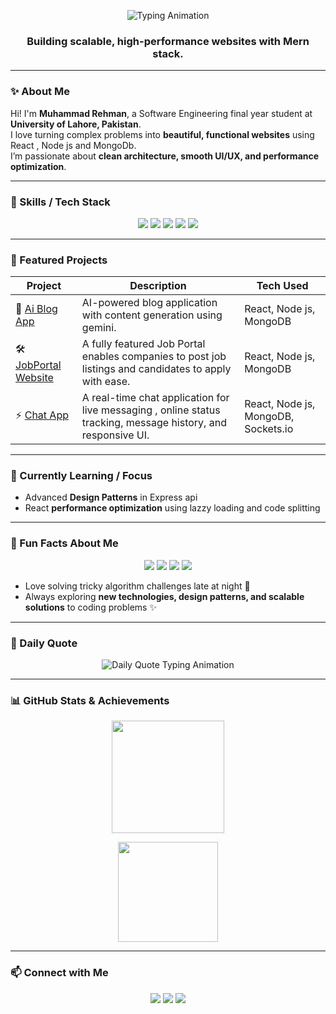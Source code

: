 <p align="center">
  <img src="https://readme-typing-svg.herokuapp.com?font=Fira+Code&size=28&duration=3500&pause=500&color=00F0FF&center=true&vCenter=true&width=700&lines=Hi+%F0%9F%91%8B+I'm+Muhammad+Rehman;Software+Engineering+Student+%F0%9F%92%BB;MernStack+Developer+%F0%9F%9A%80" alt="Typing Animation" />
</p>

<h3 align="center">Building scalable, high-performance websites with Mern stack.</h3>

---

### ✨ About Me

Hi! I'm **Muhammad Rehman**, a Software Engineering final year student at **University of Lahore, Pakistan**.  
I love turning complex problems into **beautiful, functional websites** using React , Node js and MongoDb.  
I’m passionate about **clean architecture, smooth UI/UX, and performance optimization**.

---

### 🚀 Skills / Tech Stack

<p align="center">
  <img src="https://img.shields.io/badge/React-20232A?style=for-the-badge&logo=react&logoColor=61DAFB"/>
  <img src="https://img.shields.io/badge/Node.js-339933?style=for-the-badge&logo=node.js&logoColor=white"/>
  <img src="https://img.shields.io/badge/Express.js-404D59?style=for-the-badge&logo=express&logoColor=white"/>
  <img src="https://img.shields.io/badge/MongoDB-47A248?style=for-the-badge&logo=mongodb&logoColor=white"/> 
  <img src="https://img.shields.io/badge/TypeScript-3178C6?style=for-the-badge&logo=typescript&logoColor=white"/> 
  
</p>

---

### 🔨 Featured Projects

| Project                                                           | Description                                                                                                   | Tech Used                           |
| ----------------------------------------------------------------- | ------------------------------------------------------------------------------------------------------------- | ----------------------------------- |
| 🛒 [Ai Blog App](https://github.com/mani901/Ai-Blog-App)          | AI-powered blog application with content generation using gemini.                                             | React, Node js, MongoDB             |
| 🛠️ [JobPortal Website](https://github.com/mani901/Mern-JobPortal) | A fully featured Job Portal enables companies to post job listings and candidates to apply with ease.         | React, Node js, MongoDB             |
| ⚡ [Chat App](https://github.com/mani901/mern-chat-app-socketio)  | A real-time chat application for live messaging , online status tracking, message history, and responsive UI. | React, Node js, MongoDB, Sockets.io |

---

### 🎯 Currently Learning / Focus

- Advanced **Design Patterns** in Express api
- React **performance optimization** using lazzy loading and code splitting

---

### 🎉 Fun Facts About Me

<p align="center">
  <img src="https://img.shields.io/badge/Coffee%20Lover-%E2%98%95-blue?style=for-the-badge"/> 
  <img src="https://img.shields.io/badge/Night%20Coder-%F0%9F%97%99-purple?style=for-the-badge"/> 
  <img src="https://img.shields.io/badge/Tech%20Explorer-%E2%9C%A8-orange?style=for-the-badge"/> 
  <img src="https://img.shields.io/badge/Logic%20Addict-%F0%9F%92%BB-red?style=for-the-badge"/> 
</p>

- Love solving tricky algorithm challenges late at night 🌙
- Always exploring **new technologies, design patterns, and scalable solutions** to coding problems ✨

---

### 💬 Daily Quote

<p align="center">
  <img src="https://readme-typing-svg.herokuapp.com?font=Fira+Code&size=22&duration=4000&pause=1000&color=00F0FF&center=true&vCenter=true&width=920&lines=The+only+way+to+do+great+work+is+to+love+what+you+do.+–+Steve+Jobs;Success+is+not+final,+failure+is+not+fatal:+It+is+the+courage+to+continue+that+counts.+–+Winston+Churchill;Believe+you+can+and+you're+halfway+there.+–+Theodore+Roosevelt" alt="Daily Quote Typing Animation"/>
</p>

---

### 📊 GitHub Stats & Achievements

<p align="center">
  <img src="https://github-readme-stats.vercel.app/api?username=mani901&show_icons=true&theme=radical&hide_border=false&count_private=true&include_all_commits=true" height="180"/>
</p>

<p align="center">
  <img src="https://github-profile-trophy.vercel.app/?username=mani901&theme=radical&no-frame=true&margin-w=15&margin-h=15" height="160"/>
</p>

---

### 📫 Connect with Me

<p align="center">
  <a href="mailto:abrehman8491@gmail.com"><img src="https://img.shields.io/badge/Email-D14836?style=for-the-badge&logo=gmail&logoColor=white"/></a>
  <a href="https://www.linkedin.com/in/muhammad-rehman-022b42305"><img src="https://img.shields.io/badge/LinkedIn-0077B5?style=for-the-badge&logo=linkedin&logoColor=white"/></a>
  <a href="https://github.com/mani901"><img src="https://img.shields.io/badge/GitHub-100000?style=for-the-badge&logo=github&logoColor=white"/></a>
</p>
